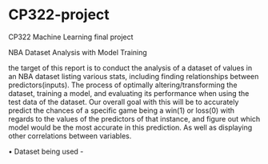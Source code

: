 # CP322-project
CP322 Machine Learning final project 

NBA Dataset Analysis with Model Training

the target of this report is to conduct the analysis of a dataset of values in an NBA dataset listing various stats, including finding relationships between predictors(inputs). The process of optimally altering/transforming the dataset, training a model, and evaluating its performance when using the test data of the dataset. Our overall goal with this will be to accurately predict the chances of a specific game being a win(1) or loss(0) with regards to the values of the predictors of that instance, and figure out which model would be the most accurate in this prediction. As well as displaying other correlations between variables.

• Dataset being used - 


